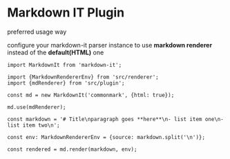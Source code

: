 # Markdown IT Plugin

preferred usage way

configure your markdown-it parser instance to use **markdown renderer** instead of the **default(HTML)** one

```
import MarkdownIt from 'markdown-it';

import {MarkdownRendererEnv} from 'src/renderer';
import {mdRenderer} from 'src/plugin';

const md = new MarkdownIt('commonmark', {html: true});

md.use(mdRenderer);

const markdown = '# Title\nparagraph goes **here**\n- list item one\n- list item two\n';

const env: MarkdownRendererEnv = {source: markdown.split('\n')};

const rendered = md.render(markdown, env);
```
